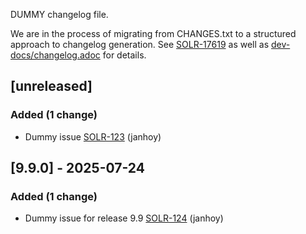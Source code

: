 <!-- @formatter:off -->
<!-- noinspection -->
<!-- Prevents auto format, for JetBrains IDE File > Settings > Editor > Code Style (Formatter Tab) > Turn formatter on/off with markers in code comments  -->

<!-- This file is automatically generate by logchange tool 🌳 🪓 => 🪵 -->
<!-- Visit https://github.com/logchange/logchange and leave a star 🌟 -->
<!-- !!! ⚠️ DO NOT MODIFY THIS FILE, YOUR CHANGES WILL BE LOST ⚠️ !!! -->


DUMMY changelog file.

We are in the process of migrating from CHANGES.txt to a structured approach to changelog generation. See [SOLR-17619](https://issues.apache.org/jira/browse/SOLR-17619) as well as [dev-docs/changelog.adoc](dev-docs/changelog.adoc) for details.

[unreleased]
------------

### Added (1 change)

- Dummy issue [SOLR-123](https://issues.apache.org/jira/browse/SOLR-123) (janhoy)

[9.9.0] - 2025-07-24
--------------------

### Added (1 change)

- Dummy issue for release 9.9 [SOLR-124](https://issues.apache.org/jira/browse/SOLR-124) (janhoy)
